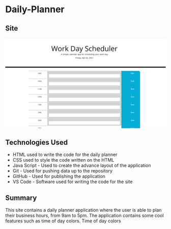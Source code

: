 # Daily-Planner

## Site
![Site](/assets/site.png)

## Technologies Used 
- HTML used to write the code for the daily planner
- CSS used to style the code written on the HTML
- Java Script - Used to create the advance layout of the application
- Git - Used for pushing data up to the repository
- GitHub - Used for publishing the application 
- VS Code - Software used for writing the code for the site

## Summary
This site contains a daily planner application where the user is able to plan their business hours, from 9am to 5pm. The application contains some cool features such as time of day colors. Time of day colors 